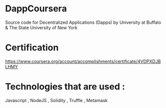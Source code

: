# DappCoursera
Source code for Decentralized Applications (Dapps) by University at Buffalo &amp; The State University of New York

# Certification 
https://www.coursera.org/account/accomplishments/certificate/4VDPXDJBLHMY

# Technologies that are used :
Javascript , NodeJS , Solidity , Truffle , Metamask
